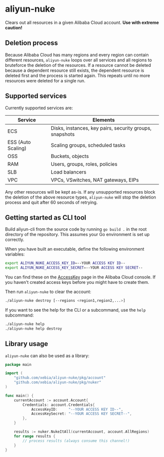 # aliyun-nuke

Clears out all resources in a given Alibaba Cloud account. **Use with extreme caution!**

## Deletion process

Because Alibaba Cloud has many regions and every region can contain different resources, `aliyun-nuke` loops over all services and all regions to bruteforce the deletion of the resources. 
If a resource cannot be deleted because a dependent resource still exists, the dependent resource is deleted first and the process is started again. This repeats until no more resources 
were deleted for a single run.

## Supported services

Currently supported services are:

| Service            | Elements                                                |
| ------------------ | ------------------------------------------------------- |
| ECS                | Disks, instances, key pairs, security groups, snapshots |
| ESS (Auto Scaling) | Scaling groups, scheduled tasks                         |
| OSS                | Buckets, objects                                        |
| RAM                | Users, groups, roles, policies                          |
| SLB                | Load balancers                                          |
| VPC                | VPCs, VSwitches, NAT gateways, EIPs                     |

Any other resources will be kept as-is. If any unsupported resources block the deletion of the above resource types, `aliyun-nuke` will stop the deletion process and quit
after 60 seconds of retrying.

## Getting started as CLI tool

Build aliyun-cli from the source code by running `go build .` in the root directory of the repository. This assumes your Go environment is set up correctly.

When you have built an executable, define the following environment variables:

```bash
export ALIYUN_NUKE_ACCESS_KEY_ID=--YOUR ACCESS KEY ID--
export ALIYUN_NUKE_ACCESS_KEY_SECRET=--YOUR ACCESS KEY SECRET--
```

You can find these on the [AccessKey](https://ak-console.aliyun.com/) page in the Alibaba Cloud console. If you haven't created access keys before you might have to create them.

Then run `aliyun-nuke` to clear the account:

```bash
./aliyun-nuke destroy [--regions <region1,region2,...>]
```

If you want to see the help for the CLI or a subcommand, use the `help` subcommand:

```bash
./aliyun-nuke help
./aliyun-nuke help destroy
```

## Library usage

`aliyun-nuke` can also be used as a library:

```go
package main

import (
	"github.com/xebia/aliyun-nuke/pkg/account"
	"github.com/xebia/aliyun-nuke/pkg/nuker"
)

func main() {
	currentAccount := account.Account{
		Credentials: account.Credentials{
			AccessKeyID:     "--YOUR ACCESS KEY ID--",
			AccessKeySecret: "--YOUR ACCESS KEY SECRET--",
		},
	}

	results := nuker.NukeItAll(currentAccount, account.AllRegions)
    for range results {
        // process results (always consume this channel!)	
    }
}
```
